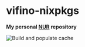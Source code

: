 # vifino-nixpkgs

**My personal [NUR](https://github.com/nix-community/NUR) repository**

![Build and populate cache](https://github.com/vifino/nur-packages/workflows/Build%20and%20populate%20cache/badge.svg)
